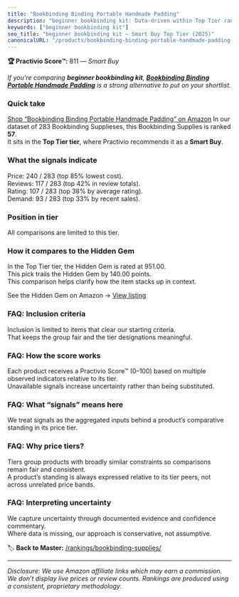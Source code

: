 ```yaml
---
title: "Bookbinding Binding Portable Handmade Padding"
description: "beginner bookbinding kit: Data-driven within Top Tier ranking using the Practivio Score™. Positioned by quality, value, demand, findability, momentum."
keywords: ["beginner bookbinding kit"]
seo_title: "beginner bookbinding kit — Smart Buy Top Tier (2025)"
canonicalURL: "/products/bookbinding-binding-portable-handmade-padding-B0CWXSRMNP/"
---
```


**🏆 Practivio Score™:** 811 — _Smart Buy_


*If you're comparing **beginner bookbinding kit**, **[Bookbinding Binding Portable Handmade Padding](https://www.amazon.com/dp/B0CWXSRMNP?tag=practivio-20)** is a strong alternative to put on your shortlist.*
### Quick take
[Shop “Bookbinding Binding Portable Handmade Padding” on Amazon](https://www.amazon.com/dp/B0CWXSRMNP?tag=practivio-20)
In our dataset of 283 Bookbinding Supplieses, this Bookbinding Supplies is ranked **57**.  
It sits in the **Top Tier tier**, where Practivio recommends it as a **Smart Buy**.

### What the signals indicate
Price: 240 / 283 (top 85% lowest cost).  
Reviews: 117 / 283 (top 42% in review totals).  
Rating: 107 / 283 (top 38% by average rating).  
Demand: 93 / 283 (top 33% by recent sales).

### Position in tier
All comparisons are limited to this tier.

### How it compares to the Hidden Gem
In the Top Tier tier, the Hidden Gem is rated at 951.00.  
This pick trails the Hidden Gem by 140.00 points.  
This comparison helps clarify how the item stacks up in context.  

See the Hidden Gem on Amazon → [View listing](https://www.amazon.com/dp/B07N2HC76V?tag=practivio-20)

### FAQ: Inclusion criteria
Inclusion is limited to items that clear our starting criteria.  
That keeps the group fair and the tier designations meaningful.

### FAQ: How the score works
Each product receives a Practivio Score™ (0–100) based on multiple observed indicators relative to its tier.  
Unavailable signals increase uncertainty rather than being substituted.

### FAQ: What “signals” means here
We treat signals as the aggregated inputs behind a product’s comparative standing in its price tier.

### FAQ: Why price tiers?
Tiers group products with broadly similar constraints so comparisons remain fair and consistent.  
A product’s standing is always expressed relative to its tier peers, not across unrelated price bands.

### FAQ: Interpreting uncertainty
We capture uncertainty through documented evidence and confidence commentary.  
Where data is missing, our approach is conservative, not assumptive.


🏷️ **Back to Master:** [/rankings/bookbinding-supplies/](/rankings/bookbinding-supplies/)

---
_Disclosure: We use Amazon affiliate links which may earn a commission. We don’t display live prices or review counts. Rankings are produced using a consistent, proprietary methodology._
